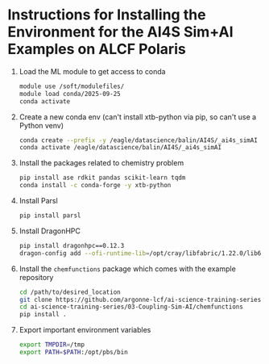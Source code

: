 # Instructions for Installing the Environment for the AI4S Sim+AI Examples on ALCF Polaris

1. Load the ML module to get access to conda
    ```bash
    module use /soft/modulefiles/
    module load conda/2025-09-25
    conda activate
    ```

2. Create a new conda env (can't install xtb-python via pip, so can't use a Python venv)
    ```bash
    conda create --prefix -y /eagle/datascience/balin/AI4S/_ai4s_simAI python=3.12 pip
    conda activate /eagle/datascience/balin/AI4S/_ai4s_simAI
    ```

3. Install the packages related to chemistry problem
    ```bash
    pip install ase rdkit pandas scikit-learn tqdm
    conda install -c conda-forge -y xtb-python
    ```

3. Install Parsl
    ```bash
    pip install parsl
    ```

5. Install DragonHPC
    ```bash
    pip install dragonhpc==0.12.3
    dragon-config add --ofi-runtime-lib=/opt/cray/libfabric/1.22.0/lib64
    ```

6. Install the `chemfunctions` package which comes with the example repository
    ```bash
    cd /path/to/desired_location
    git clone https://github.com/argonne-lcf/ai-science-training-series.git
    cd ai-science-training-series/03-Coupling-Sim-AI/chemfunctions
    pip install .
    ```

7. Export important environment variables
   ```bash
   export TMPDIR=/tmp
   export PATH=$PATH:/opt/pbs/bin
   ```

